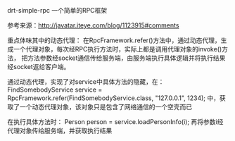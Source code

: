 drt-simple-rpc
一个简单的RPC框架

参考来源：http://javatar.iteye.com/blog/1123915#comments

重点体味其中的动态代理：
在RpcFramework.refer()方法中，通过动态代理，生成一个代理对象，每次经RPC执行方法时，实际上都是调用代理对象的invoke()方法，
把方法参数经socket通信传给服务端，由服务端执行具体逻辑并将执行结果经socket返给客户端。


通过动态代理，实现了对service中具体方法的隐藏，在：
        FindSomebodyService service = RpcFramework.refer(FindSomebodyService.class, "127.0.0.1", 1234);
中，获取了一个动态代理对象，该对象只是包含了网络通信的一个空壳而已


在执行具体方法时：
        Person person = service.loadPersonInfo(i);
再将参数i经代理对象传给服务端，并获取执行结果



